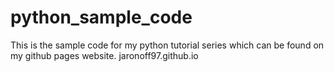 # python_sample_code
This is the sample code for my python tutorial series which can be found on my github pages website. jaronoff97.github.io

